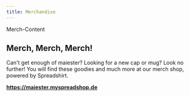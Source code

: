 ```yaml
---
title: Merchandise
---
```

Merch-Content

## Merch, Merch, Merch!
Can't get enough of maiester? Looking for a new cap or mug? Look no further! You will find these goodies and much more at our merch shop, powered by Spreadshirt.

**https://maiester.myspreadshop.de**
